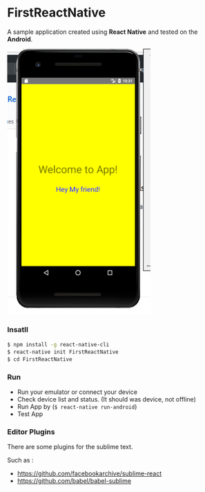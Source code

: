 # FirstReactNative

A sample application created using **React Native** and tested on the **Android**.

![ScreenShot](screenshot1.png)

### Insatll

```sh
$ npm install -g react-native-cli
$ react-native init FirstReactNative
$ cd FirstReactNative
```

### Run

- Run your emulator or connect your device
- Check device list and status. (It should was device, not offline)
- Run App by (`$ react-native run-android`)
- Test App

### Editor Plugins

There are some plugins for the sublime text.

Such as :

- https://github.com/facebookarchive/sublime-react
- https://github.com/babel/babel-sublime
